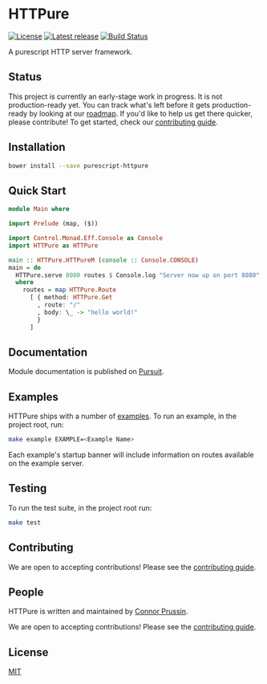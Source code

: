 # HTTPure

[![License](https://img.shields.io/badge/license-MIT-blue.svg)](https://raw.githubusercontent.com/cprussin/purescript-httpure/master/License)
[![Latest release](http://img.shields.io/github/release/cprussin/purescript-httpure.svg)](https://github.com/cprussin/purescript-httpure/releases)
[![Build Status](https://travis-ci.org/cprussin/purescript-httpure.svg?branch=master)](https://travis-ci.org/cprussin/purescript-httpure)

A purescript HTTP server framework.

## Status

This project is currently an early-stage work in progress. It is not
production-ready yet. You can track what's left before it gets production-ready
by looking at
our [roadmap](https://github.com/cprussin/purescript-httpure/projects). If you'd
like to help us get there quicker, please contribute! To get started, check
our [contributing guide](Contributing.md).

## Installation

```bash
bower install --save purescript-httpure
```

## Quick Start

```purescript
module Main where

import Prelude (map, ($))

import Control.Monad.Eff.Console as Console
import HTTPure as HTTPure

main :: HTTPure.HTTPureM (console :: Console.CONSOLE)
main = do
  HTTPure.serve 8080 routes $ Console.log "Server now up on port 8080"
  where
    routes = map HTTPure.Route
      [ { method: HTTPure.Get
        , route: "/"
        , body: \_ -> "hello world!"
        }
      ]
```

## Documentation

Module documentation is published
on [Pursuit](http://pursuit.purescript.org/packages/purescript-httpure).

## Examples

HTTPure ships with a number of [examples](Documentation/Examples). To run an
example, in the project root, run:

```bash
make example EXAMPLE=<Example Name>
```

Each example's startup banner will include information on routes available on
the example server.

## Testing

To run the test suite, in the project root run:

```bash
make test
```

## Contributing

We are open to accepting contributions! Please see
the [contributing guide](Contributing.md).

## People

HTTPure is written and maintained
by [Connor Prussin](https://connor.prussin.net).

We are open to accepting contributions! Please see
the [contributing guide](Contributing.md).

## License

[MIT](License)
